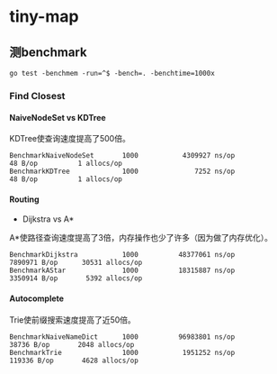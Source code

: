 # tiny-map

## 测benchmark
```shell
go test -benchmem -run=^$ -bench=. -benchtime=1000x
```
### Find Closest
#### NaiveNodeSet vs KDTree

KDTree使查询速度提高了500倍。
```shell
BenchmarkNaiveNodeSet       1000           4309927 ns/op              48 B/op          1 allocs/op
BenchmarkKDTree             1000              7252 ns/op              48 B/op          1 allocs/op
```

#### Routing
- Dijkstra vs A*

A*使路径查询速度提高了3倍，内存操作也少了许多（因为做了内存优化）。
```shell
BenchmarkDijkstra           1000          48377061 ns/op         7890971 B/op      30531 allocs/op
BenchmarkAStar              1000          18315887 ns/op         3350914 B/op       5392 allocs/op
```

#### Autocomplete
Trie使前缀搜索速度提高了近50倍。
```shell
BenchmarkNaiveNameDict      1000          96983801 ns/op           38736 B/op       2048 allocs/op
BenchmarkTrie               1000           1951252 ns/op          119336 B/op       4628 allocs/op
```
